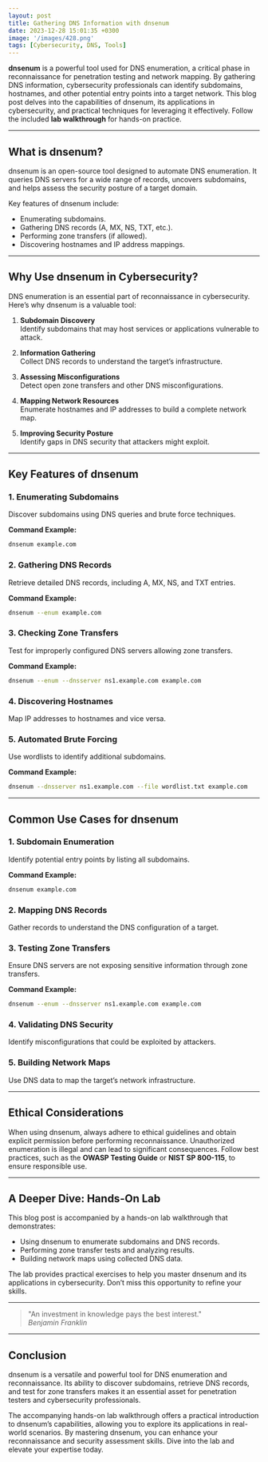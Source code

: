 ```yaml
---
layout: post
title: Gathering DNS Information with dnsenum
date: 2023-12-28 15:01:35 +0300
image: '/images/428.png'
tags: [Cybersecurity, DNS, Tools]
---
```


**dnsenum** is a powerful tool used for DNS enumeration, a critical phase in reconnaissance for penetration testing and network mapping. By gathering DNS information, cybersecurity professionals can identify subdomains, hostnames, and other potential entry points into a target network. This blog post delves into the capabilities of dnsenum, its applications in cybersecurity, and practical techniques for leveraging it effectively. Follow the included **lab walkthrough** for hands-on practice.

---

## What is dnsenum?

dnsenum is an open-source tool designed to automate DNS enumeration. It queries DNS servers for a wide range of records, uncovers subdomains, and helps assess the security posture of a target domain.

Key features of dnsenum include:
- Enumerating subdomains.  
- Gathering DNS records (A, MX, NS, TXT, etc.).  
- Performing zone transfers (if allowed).  
- Discovering hostnames and IP address mappings.  

---

## Why Use dnsenum in Cybersecurity?

DNS enumeration is an essential part of reconnaissance in cybersecurity. Here’s why dnsenum is a valuable tool:

1. **Subdomain Discovery**  
   Identify subdomains that may host services or applications vulnerable to attack.

2. **Information Gathering**  
   Collect DNS records to understand the target’s infrastructure.

3. **Assessing Misconfigurations**  
   Detect open zone transfers and other DNS misconfigurations.

4. **Mapping Network Resources**  
   Enumerate hostnames and IP addresses to build a complete network map.

5. **Improving Security Posture**  
   Identify gaps in DNS security that attackers might exploit.

---

## Key Features of dnsenum

### 1. **Enumerating Subdomains**
Discover subdomains using DNS queries and brute force techniques.

**Command Example:**
```bash
dnsenum example.com
```

### 2. **Gathering DNS Records**
Retrieve detailed DNS records, including A, MX, NS, and TXT entries.

**Command Example:**
```bash
dnsenum --enum example.com
```

### 3. **Checking Zone Transfers**
Test for improperly configured DNS servers allowing zone transfers.

**Command Example:**
```bash
dnsenum --enum --dnsserver ns1.example.com example.com
```

### 4. **Discovering Hostnames**
Map IP addresses to hostnames and vice versa.

### 5. **Automated Brute Forcing**
Use wordlists to identify additional subdomains.

**Command Example:**
```bash
dnsenum --dnsserver ns1.example.com --file wordlist.txt example.com
```

---

## Common Use Cases for dnsenum

### 1. **Subdomain Enumeration**
Identify potential entry points by listing all subdomains.

**Command Example:**
```bash
dnsenum example.com
```

### 2. **Mapping DNS Records**
Gather records to understand the DNS configuration of a target.

### 3. **Testing Zone Transfers**
Ensure DNS servers are not exposing sensitive information through zone transfers.

**Command Example:**
```bash
dnsenum --enum --dnsserver ns1.example.com example.com
```

### 4. **Validating DNS Security**
Identify misconfigurations that could be exploited by attackers.

### 5. **Building Network Maps**
Use DNS data to map the target’s network infrastructure.

---

## Ethical Considerations

When using dnsenum, always adhere to ethical guidelines and obtain explicit permission before performing reconnaissance. Unauthorized enumeration is illegal and can lead to significant consequences. Follow best practices, such as the **OWASP Testing Guide** or **NIST SP 800-115**, to ensure responsible use.

---

## A Deeper Dive: Hands-On Lab

This blog post is accompanied by a hands-on lab walkthrough that demonstrates:
- Using dnsenum to enumerate subdomains and DNS records.
- Performing zone transfer tests and analyzing results.
- Building network maps using collected DNS data.

The lab provides practical exercises to help you master dnsenum and its applications in cybersecurity. Don’t miss this opportunity to refine your skills.

---

> "An investment in knowledge pays the best interest."  
> <cite>Benjamin Franklin</cite>

---

## Conclusion

dnsenum is a versatile and powerful tool for DNS enumeration and reconnaissance. Its ability to discover subdomains, retrieve DNS records, and test for zone transfers makes it an essential asset for penetration testers and cybersecurity professionals.

The accompanying hands-on lab walkthrough offers a practical introduction to dnsenum’s capabilities, allowing you to explore its applications in real-world scenarios. By mastering dnsenum, you can enhance your reconnaissance and security assessment skills. Dive into the lab and elevate your expertise today.
